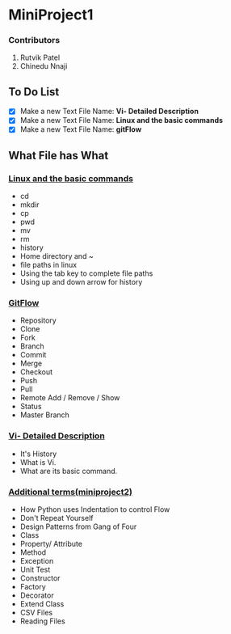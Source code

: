 # **MiniProject1**

### Contributors
1. Rutvik Patel
2. Chinedu Nnaji


## **To Do List**

- [X] Make a new Text File Name: **Vi- Detailed Description**
- [x] Make a new Text File Name: **Linux and the basic commands**
- [X] Make a new Text File Name: **gitFlow**

## What File has What

### [Linux and the basic commands](https://github.com/rutvik2611/miniproject1/blob/master/Linux%20Commands.md)

* cd
* mkdir
* cp
* pwd
* mv
* rm
* history
* Home directory and ~
* file paths in linux
* Using the tab key to complete file paths
* Using up and down arrow for history

### [GitFlow](https://github.com/rutvik2611/miniproject1/blob/master/GitFlow.md)

* Repository
* Clone
* Fork
* Branch
* Commit
* Merge
* Checkout
* Push
* Pull
* Remote Add / Remove / Show
* Status
* Master Branch

### [Vi- Detailed Description](https://github.com/rutvik2611/miniproject1/blob/master/Vi-%20Detailed%20Description.md)

* It's History
* What is Vi.
* What are its basic command.

### [Additional terms(miniproject2)](https://github.com/rutvik2611/miniproject1/blob/master/Additional%20terms(miniproject2.md))

 * How Python uses Indentation to control Flow
 * Don't Repeat Yourself
 * Design Patterns from Gang of Four
 * Class
 * Property/ Attribute
 * Method
 * Exception
 * Unit Test
 * Constructor
 * Factory
 * Decorator
 * Extend Class
 * CSV Files
 * Reading Files
